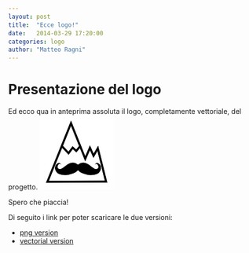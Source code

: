 ```yaml
---
layout: post
title:  "Ecce logo!"
date:   2014-03-29 17:20:00
categories: logo
author: "Matteo Ragni"
---
```


# Presentazione del logo

Ed ecco qua in anteprima assoluta il logo, completamente vettoriale, del progetto. 
<img src="/assets/avalanchemustache_logo.png" alt="Avalanche Mustache Logo" style="width: 30%" onclick="imageZoom(this, '30%')">

Spero che piaccia! 

Di seguito i link per poter scaricare le due versioni:

 * [png version][logo_png]
 * [vectorial version][logo_svg]
 
 [logo_png]: /assets/avalanchemustache_logo.png
 [logo_svg]: /assets/avalanchemustache_logoV.svg
 